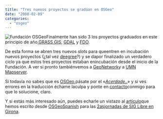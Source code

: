 ```yaml
---
title: "Tres nuevos proyectos se gradúan en OSGeo"
date: "2008-02-09"
categories: 
  - "osgeo"
---
```


![Fundación OSGeo](images/OSGeo-logo.png "OSGeo")Finalmente han sido 3 los proyectos graduados en este principio de año,[GRASS GIS](http://grass.itc.it/), [GDAL](http://www.gdal.org) y [FDO](http://fdo.osgeo.org).

De esta forma se abren tres nuevos _slots_ para queentren en incubación nuevos proyectos (¿tal vez [deegree](http://www.deegree.org/)?) y se dapor finalizado un verdadero ciclo ya que estos tres proyectos estaban enincubación desde el inicio de la Fundación. A ver si pronto tambiénvemos a [GeoNetwork](http://geonetwork-opensource.org/)y a [UMN Mapserver](http://mapserver.gis.umn.edu/).

Si todavía no sabes que es [OSGeo](http://www.osgeo.org/),pásate por el «[_Acerdade.._](http://www.osgeo.org/content/foundation/about_ES.html)» y si ves errores en la traducción échame laculpa y ponte en [contacto](http://geomaticblog.net/gb2/es/contact)conmigo para que lo solucione, claro.

Y si estás más interesado aún, puedes echarle un vistazo al [artículo](https://svn.osgeo.org/osgeo/community/presentations/20080303-Girona/OSGeo_Spanish/article.html)que hemos escrito desde [OSGeoSpanish](http://wiki.osgeo.org/index.php/Cap%C3%ADtulo_Local_de_la_comunidad_hispano-hablante) para las [2asjornadas de SIG Libre en Girona](http://www.sigte.udg.es/jornadassiglibre/).
